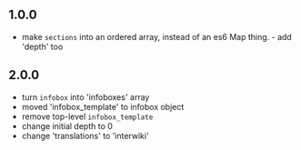 ## 1.0.0
* make `sections` into an ordered array, instead of an es6 Map thing. - add 'depth' too

## 2.0.0
* turn `infobox` into 'infoboxes' array
* moved 'infobox_template' to infobox object
* remove top-level `infobox_template`
* change initial depth to 0
* change 'translations' to 'interwiki'
